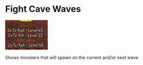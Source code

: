 # Fight Cave Waves

![Fight cave waves overlay displaying current and next wave monster listing](overlay-sample.png)

Shows monsters that will spawn on the current and/or next wave
